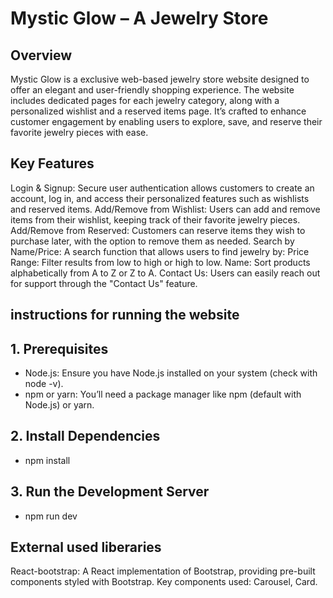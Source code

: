 # Mystic Glow – A Jewelry Store

## Overview

Mystic Glow is a exclusive web-based jewelry store website designed to offer an elegant and user-friendly shopping experience. The website includes dedicated pages for each jewelry category, along with a personalized wishlist and a reserved items page. It’s crafted to enhance customer engagement by enabling users to explore, save, and reserve their favorite jewelry pieces with ease.

## Key Features 

Login & Signup: Secure user authentication allows customers to create an account, log in, and access their personalized features such as wishlists and reserved items.
Add/Remove from Wishlist: Users can add and remove items from their wishlist, keeping track of their favorite jewelry pieces.
Add/Remove from Reserved: Customers can reserve items they wish to purchase later, with the option to remove them as needed.
Search by Name/Price: A search function that allows users to find jewelry by:
Price Range: Filter results from low to high or high to low.
Name: Sort products alphabetically from A to Z or Z to A.
Contact Us: Users can easily reach out for support through the "Contact Us" feature.

## instructions for running the website

## 1. Prerequisites
- Node.js: Ensure you have Node.js installed on your system (check with node -v).
- npm or yarn: You’ll need a package manager like npm (default with Node.js) or yarn.

## 2. Install Dependencies
- npm install

## 3. Run the Development Server
- npm run dev


## External used liberaries
React-bootstrap:
A React implementation of Bootstrap, providing pre-built components styled with Bootstrap.
Key components used: Carousel, Card.

